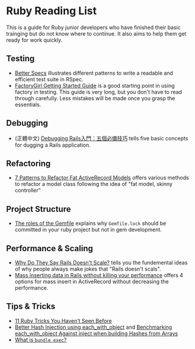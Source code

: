 # Ruby Reading List

This is a guide for Ruby junior developers who have finished their basic trainging but do not know where to continue. It also aims to help them get ready for work quickly.

## Testing

- [Better Specs](http://betterspecs.org/) illustrates different patterns to write a readable and efficient test suite in RSpec.
- [FactoryGirl Getting Started Guide](https://github.com/thoughtbot/factory_girl/blob/master/GETTING_STARTED.md) is a good starting point in using factory in testing. This guide is very long, but you don't have to read through carefully. Less mistakes will be made once you grasp the essentials.

## Debugging

- (正體中文) [Debugging Rails入門：五個必備技巧](http://motion-express.com/blog/20141017-debugging-rails-5-skills) tells five basic concepts for dugging a Rails application.

## Refactoring

- [7 Patterns to Refactor Fat ActiveRecord Models](http://blog.codeclimate.com/blog/2012/10/17/7-ways-to-decompose-fat-activerecord-models/) offers various methods to refactor a model class following the idea of "fat model, skinny controller"

## Project Structure

- [The roles of the Gemfile](http://yehudakatz.com/2010/12/16/clarifying-the-roles-of-the-gemspec-and-gemfile/) explains why `Gemfile.lock` should be committed in your ruby project but not in gem development.

## Performance & Scaling

- [Why Do They Say Rails Doesn't Scale?](http://codefol.io/posts/why-do-they-say-rails-doesnt-scale) tells you the fundemental ideas of why people always make jokes that "Rails doesn't scals".
- [Mass inserting data in Rails without killing your performance](https://www.coffeepowered.net/2009/01/23/mass-inserting-data-in-rails-without-killing-your-performance/) offers 4 options for mass insert in ActiveRecord without decreasing the performance.

## Tips & Tricks

- [11 Ruby Tricks You Haven’t Seen Before](http://www.blackbytes.info/2016/01/ruby-tricks/)
- [Better Hash Injection using each_with_object](http://technology.customink.com/blog/2014/10/14/better-hash-injection-using-each-with-object/) and [Benchmarking each_with_object Against inject when building Hashes from Arrays](http://andycroll.com/ruby/benchmarking-each_with_object-against-inject-when-building-hashes-from-arrays/)
- [What is `bundle exec`?](http://stackoverflow.com/questions/6588674/what-does-bundle-exec-rake-mean)